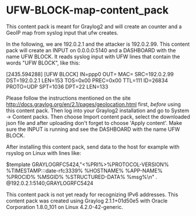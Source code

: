 # UFW-BLOCK-map-content_pack
This content pack is meant for Graylog2 and will create an counter and a GeoIP map from syslog input that ufw creates.

In the following, we are 192.0.2.1 and the attacker is 192.0.2.99. This content pack will create an INPUT on 0.0.0.0:5140 and a DASHBOARD with the name UFW BLOCK. It reads syslog input with UFW lines that contain the words "UFW BLOCK", like this:

[2435.594288] [UFW BLOCK] IN=ppp0 OUT= MAC= SRC=192.0.2.99 DST=192.0.2.1 LEN=153 TOS=0x00 PREC=0x00 TTL=111 ID=26834 PROTO=UDP SPT=1036 DPT=22 LEN=133

Please follow the instructions mentioned on the site http://docs.graylog.org/en/2.1/pages/geolocation.html first, *before* using this content pack. Then log into your Graylog2 installation and go to System -> Content packs. Then choose Import content pack, select the downloaded json file and after uploading don't forget to choose 'Apply content'. Make sure the INPUT is running and see the DASHBOARD with the name UFW BLOCK.

After installing this content pack, send data to the host for example with rsyslog on Linux with lines like:

$template GRAYLOGRFC5424,"<%PRI%>%PROTOCOL-VERSION% %TIMESTAMP:::date-rfc3339% %HOSTNAME% %APP-NAME% %PROCID% %MSGID% %STRUCTURED-DATA% %msg%\n"
*.* @192.0.2.1:5140;GRAYLOGRFC5424

This content pack is not yet ready for recognizing IPv6 addresses. This content pack was created using Graylog 2.1.1+01d50e5 with Oracle Corporation 1.8.0_101 on Linux 4.2.0-42-generic.
